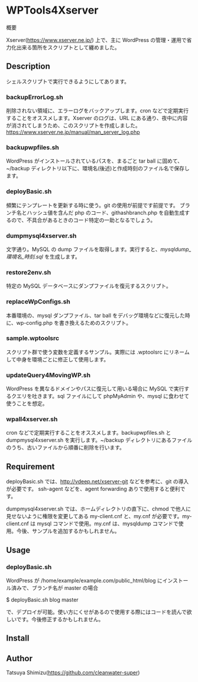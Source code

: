 WPTools4Xserver
====

概要

Xserver(https://www.xserver.ne.jp/) 上で、主に WordPress の管理・運用で省力化出来る箇所をスクリプトとして纏めました。

## Description

シェルスクリプトで実行できるようにしてあります。

### backupErrorLog.sh
削除されない領域に、エラーログをバックアップします。cron などで定期実行することをオススメします。Xserver のログは、URL にある通り、夜中に内容が消されてしまうため、このスクリプトを作成しました。
https://www.xserver.ne.jp/manual/man_server_log.php

### backupwpfiles.sh
WordPress がインストールされているパスを、まるごと tar ball に固めて、~/backup ディレクトリ以下に、環境名(後述)と作成時刻のファイル名で保存します。

### deployBasic.sh
頻繁にテンプレートを更新する時に使う。git の使用が前提です前提です。
ブランチ名とハッシュ値を含んだ php のコード、githashbranch.php を自動生成するので、不具合があるときのコード特定の一助となるでしょう。

### dumpmysql4xserver.sh
文字通り。MySQL の dump ファイルを取得します。実行すると、*mysqldump_環境名_時刻.sql* を生成します。

### restore2env.sh
特定の MySQL データベースにダンプファイルを復元するスクリプト。

### replaceWpConfigs.sh
本番環境の、mysql ダンプファイル、tar ball をデバッグ環境などに復元した時に、wp-config.php を書き換えるためのスクリプト。

### sample.wptoolsrc
スクリプト群で使う変数を定義するサンプル。実際には .wptoolsrc にリネームして中身を環境ごとに修正して使用します。

### updateQuery4MovingWP.sh
WordPress を異なるドメインやパスに復元して用いる場合に MySQL で実行するクエリを吐きます。sql ファイルにして phpMyAdmin や、mysql に食わせて使うことを想定。

### wpall4xserver.sh
cron などで定期実行することをオススメします。backupwpfiles.sh と dumpmysql4xserver.sh を実行します。~/backup ディレクトリにあるファイルのうち、古いファイルから順番に削除を行います。

## Requirement

deployBasic.sh では、http://vdeep.net/xserver-git などを参考に、git の導入が必要です。
ssh-agent などを、agent forwarding ありで使用すると便利です。

dumpmysql4xserver.sh では、ホームディレクトリの直下に、chmod で他人に見せないように権限を変更してある my-client.cnf と、my.cnf が必要です。my-client.cnf は mysql コマンドで使用。my.cnf は、mysqldump コマンドで使用。今後、サンプルを追加するかもしれません。



## Usage
### deployBasic.sh
WordPress が /home/example/example.com/public_html/blog にインストール済みで、ブランチ名が master の場合

$ deployBasic.sh blog master

で、デプロイが可能。使い方にくせがあるので使用する際にはコードを読んで欲しいです。今後修正するかもしれません。



## Install

## Author

Tatsuya Shimizu(https://github.com/cleanwater-super)

